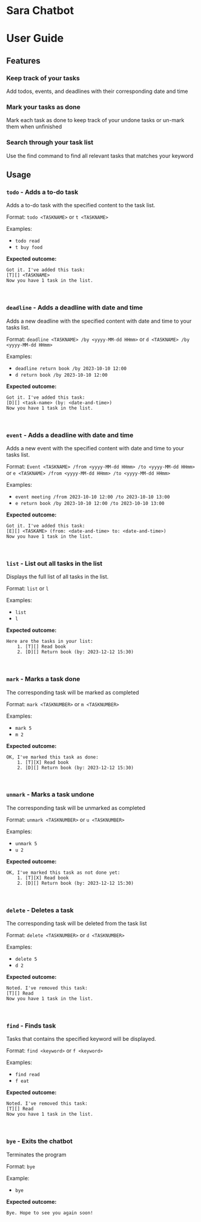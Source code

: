 # Sara Chatbot
# User Guide

## Features
### Keep track of your tasks
Add todos, events, and deadlines with their corresponding date and time
### Mark your tasks as done
Mark each task as done to keep track of your undone tasks or un-mark them when unfinished
### Search through your task list
Use the find command to find all relevant tasks that matches your keyword


## Usage
### `todo` - Adds a to-do task
Adds a to-do task with the specified content to the task list.

Format: `todo <TASKNAME>` or `t <TASKNAME>`

Examples:
- `todo read`
- `t buy food`

**Expected outcome:**
```
Got it. I've added this task:
[T][] <TASKNAME>
Now you have 1 task in the list.
```

<br/>

###  `deadline` - Adds a deadline with date and time
Adds a new deadline with the specified content with date and time to your tasks list.

Format: `deadline <TASKNAME> /by <yyyy-MM-dd HHmm>` or `d <TASKNAME> /by <yyyy-MM-dd HHmm>`

Examples:
- `deadline return book /by 2023-10-10 12:00`
- `d return book /by 2023-10-10 12:00`

**Expected outcome:**
```
Got it. I've added this task:
[D][] <task-name> (by: <date-and-time>)
Now you have 1 task in the list.
```

<br/>

###  `event` - Adds a deadline with date and time
Adds a new event with the specified content with date and time to your tasks list.

Format: `Event <TASKNAME> /from <yyyy-MM-dd HHmm> /to <yyyy-MM-dd HHmm>` or `e <TASKNAME> /from <yyyy-MM-dd HHmm> /to <yyyy-MM-dd HHmm>`

Examples:
- `event meeting /from 2023-10-10 12:00 /to 2023-10-10 13:00`
- `e return book /by 2023-10-10 12:00 /to 2023-10-10 13:00`

**Expected outcome:**

```
Got it. I've added this task:
[E][] <TASKAME> (from: <date-and-time> to: <date-and-time>)
Now you have 1 task in the list.
```
<br/>

### `list` - List out all tasks in the list
Displays the full list of all tasks in the list.

Format: `list` or `l`

Examples:
- `list`
- `l`

**Expected outcome:**

```
Here are the tasks in your list:
    1. [T][] Read book
    2. [D][] Return book (by: 2023-12-12 15:30)
```

<br />

###  `mark` - Marks a task done
The corresponding task will be marked as completed

Format: `mark <TASKNUMBER>` or `m <TASKNUMBER>`

Examples:
- `mark 5`
- `m 2`

**Expected outcome:**
```
OK, I've marked this task as done:
    1. [T][X] Read book
    2. [D][] Return book (by: 2023-12-12 15:30)
```

<br />

###  `unmark` - Marks a task undone
The corresponding task will be unmarked as completed

Format: `unmark <TASKNUMBER>` or `u <TASKNUMBER>`

Examples:
- `unmark 5`
- `u 2`

**Expected outcome:**
```
OK, I've marked this task as not done yet:
    1. [T][X] Read book
    2. [D][] Return book (by: 2023-12-12 15:30)
```

<br />

### `delete` - Deletes a task
The corresponding task will be deleted from the task list

Format: `delete <TASKNUMBER>` or `d <TASKNUMBER>`

Examples:
- `delete 5`
- `d 2`

**Expected outcome:**
```
Noted. I've removed this task:
[T][] Read
Now you have 1 task in the list.
```
<br />

### `find` - Finds task
Tasks that contains the specified keyword will be displayed.

Format: `find <keyword>` or `f <keyword>`

Examples:
- `find read`
- `f eat`

**Expected outcome:**
```
Noted. I've removed this task:
[T][] Read
Now you have 1 task in the list.
```

<br />

### `bye` - Exits the chatbot
Terminates the program

Format: `bye`

Example:
- `bye`

**Expected outcome:**
```
Bye. Hope to see you again soon!
```